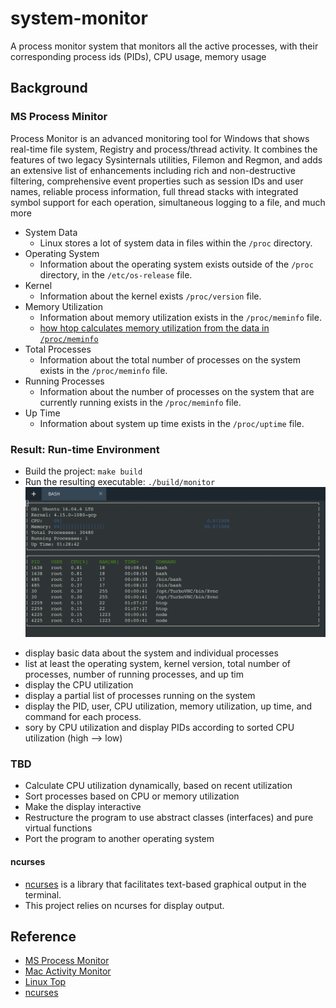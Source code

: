 # system-monitor
A process monitor system that monitors all the active processes, with their corresponding process ids (PIDs), CPU usage, memory usage
## Background
### MS Process Minitor 
Process Monitor is an advanced monitoring tool for Windows that shows real-time file system, Registry and process/thread activity. It combines the features of two legacy Sysinternals utilities, Filemon and Regmon, and adds an extensive list of enhancements including rich and non-destructive filtering, comprehensive event properties such as session IDs and user names, reliable process information, full thread stacks with integrated symbol support for each operation, simultaneous logging to a file, and much more

* System Data
    * Linux stores a lot of system data in files within the `/proc` directory. 
* Operating System
    * Information about the operating system exists outside of the `/proc` directory, in the `/etc/os-release` file.
* Kernel
    * Information about the kernel exists `/proc/version` file.
* Memory Utilization
    * Information about memory utilization exists in the `/proc/meminfo` file.
    * [how htop calculates memory utilization from the data in `/proc/meminfo`](https://stackoverflow.com/questions/41224738/how-to-calculate-system-memory-usage-from-proc-meminfo-like-htop/41251290#41251290)
* Total Processes
    * Information about the total number of processes on the system exists in the `/proc/meminfo` file.
* Running Processes
    * Information about the number of processes on the system that are currently running exists in the `/proc/meminfo` file.
* Up Time
    * Information about system up time exists in the `/proc/uptime` file.

### Result: Run-time Environment 
* Build the project: `make build`
* Run the resulting executable: `./build/monitor`
![System Monitor](result.png)
-  display basic data about the system and individual processes
-  list at least the operating system, kernel version, total number of processes, number of running processes, and up tim
-  display the CPU utilization
-  display a partial list of processes running on the system
-  display the PID, user, CPU utilization, memory utilization, up time, and command for each process.
-  sory by CPU utilization and display PIDs according to sorted CPU utilization (high --> low) 

### TBD
- Calculate CPU utilization dynamically, based on recent utilization
- Sort processes based on CPU or memory utilization
- Make the display interactive
- Restructure the program to use abstract classes (interfaces) and pure virtual functions
- Port the program to another operating system

#### ncurses
- [ncurses](https://www.gnu.org/software/ncurses/) is a library that facilitates text-based graphical output in the terminal. 
- This project relies on ncurses for display output.

## Reference
- [MS Process Monitor](https://docs.microsoft.com/en-us/sysinternals/downloads/procmon)
- [Mac Activity Monitor](https://support.apple.com/guide/activity-monitor/welcome/mac)
- [Linux Top](https://man7.org/linux/man-pages/man1/top.1.html)
- [ncurses](https://www.gnu.org/software/ncurses/) 

